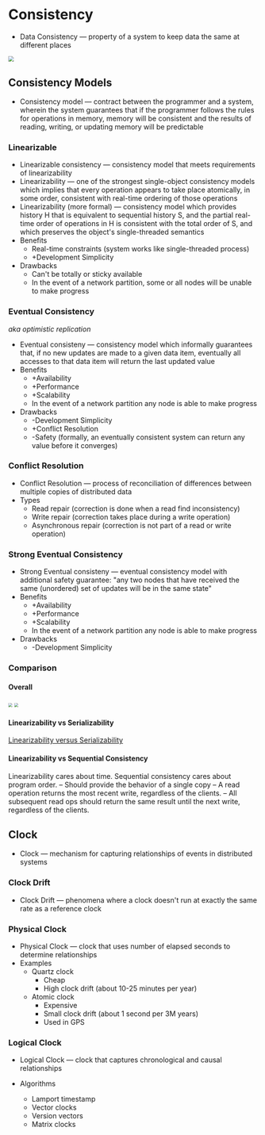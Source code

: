 # Consistency

* Data Consistency — property of a system to keep data the same at different places

<img src="/Users/dbrusenin/Knowledge/Global/Computer Science/Distributed Systems/images/consistency_models.png" style="zoom:70%">

## Consistency Models

* Consistency model — contract between the programmer and a system, wherein the system guarantees  that if the programmer follows the rules for operations in memory, memory will be consistent and the results of reading, writing, or updating memory will be predictable

### Linearizable

* Linearizable consistency — consistency model that meets requirements of linearizability
* Linearizability — one of the strongest single-object consistency models which implies that every operation appears to take place atomically, in some order, consistent with real-time ordering of those operations
* Linearizability (more formal) — consistency model which provides history H that is equivalent to sequential history S, and the partial real-time order of operations in H is consistent with the total order of S, and which preserves the object's single-threaded semantics
* Benefits
  * Real-time constraints (system works like single-threaded process)
  * +Development Simplicity
* Drawbacks
  * Can't be totally or sticky available
  * In the event of a network partition, some or all nodes will be unable to make progress

### Eventual Consistency

_aka optimistic replication_

* Eventual consisteny — consistency model which informally guarantees that, if no new updates are made to a given data item, eventually all accesses to that data item will return the last updated value
* Benefits
  * +Availability
  * +Performance
  * +Scalability
  * In the event of a network partition any node is able to make progress
* Drawbacks
  * -Development Simplicity
  * +Conflict Resolution
  * -Safety (formally, an eventually consistent system can return any value before it converges)

### Conflict Resolution

* Conflict Resolution — process of reconciliation of differences between multiple copies of distributed data
* Types
  * Read repair (correction is done when a read find inconsistency)
  * Write repair (correction takes place during a write operation)
  * Asynchronous repair (correction is not part of a read or write operation)

### Strong Eventual Consistency

* Strong Eventual consisteny — eventual consistency model with additional safety guarantee: "any two nodes that have received the same (unordered) set of updates will be in the same state"
* Benefits
  * +Availability
  * +Performance
  * +Scalability
  * In the event of a network partition any node is able to make progress
* Drawbacks
  * -Development Simplicity

### Comparison

#### Overall

<img src="/Users/dbrusenin/Knowledge/Global/Computer Science/Distributed Systems/images/consistency_models_comparison.png" style="zoom:50%">

<img src="/Users/dbrusenin/Knowledge/Global/Computer Science/Distributed Systems/images/consistency_models_comparison_2.png" style="zoom:50%">

#### Linearizability vs Serializability

[Linearizability versus Serializability](http://www.bailis.org/blog/linearizability-versus-serializability/)

#### Linearizability vs Sequential Consistency

Linearizability cares about time. Sequential consistency cares about program order. – Should provide the behavior of a single copy – A read operation returns the most recent write, regardless of the clients. – All subsequent read ops should return the same result until the next write, regardless of the clients.

## Clock

* Clock — mechanism for capturing relationships of events in distributed systems

### Clock Drift

* Clock Drift — phenomena where a clock doesn't run at exactly the same rate as a reference clock 

### Physical Clock

* Physical Clock — clock that uses number of elapsed seconds to determine relationships
* Examples
  * Quartz clock
    * Cheap
    * High clock drift (about 10-25 minutes per year)
  * Atomic clock
    * Expensive
    * Small clock drift (about 1 second per 3M years)
    * Used in GPS

### Logical Clock

* Logical Clock — clock that captures chronological and causal relationships

* Algorithms
  * Lamport timestamp
  * Vector clocks
  * Version vectors
  * Matrix clocks

